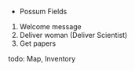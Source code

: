 - Possum Fields
1. Welcome message
2. Deliver woman (Deliver Scientist)
3. Get papers


todo: Map, Inventory

